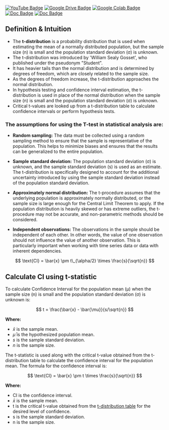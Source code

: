 [![YouTube Badge](https://img.shields.io/badge/YouTube-F00?logo=youtube&logoColor=fff&style=for-the-badge)](https://www.youtube.com/watch?v=X52HK2qkiIE&t=6518s)
[![Google Drive Badge](https://img.shields.io/badge/PDF-4285F4?logo=googledrive&logoColor=fff&style=for-the-badge)](https://drive.google.com/file/d/1nskWHtR1ePmrje76k71gdUc2-fcVWvMH/view)
[![Google Colab Badge](https://img.shields.io/badge/Notebook-F9AB00?logo=googlecolab&logoColor=fff&style=for-the-badge)](https://colab.research.google.com/drive/1Dorc5oX43Uh8CbA71KVd4IwfrC6XMeby?usp=sharing)
[![Doc Badge](https://img.shields.io/badge/T%20Table-8CA1AF?logo=readme&logoColor=fff&style=for-the-badge)](https://www.sjsu.edu/faculty/gerstman/StatPrimer/t-table.pdf)
[![Doc Badge](https://img.shields.io/badge/Read%20the%20Doc-8CA1AF?logo=readme&logoColor=fff&style=for-the-badge)](http://www.stat.yale.edu/Courses/1997-98/101/confint.htm)

## Definition & Intuition

- The **t-distribution** is a probability distribution that is used when estimating the mean of a normally distributed population, but the sample size (n) is small and the population standard deviation (σ) is unknown.
- The t-distribution was introduced by 'William Sealy Gosset', who published under the pseudonym "Student".
- It has heavier tails than the normal distribution and is determined by degrees of freedom, which are closely related to the sample size.
- As the degrees of freedom increase, the t-distribution approaches the normal distribution.
- In hypothesis testing and confidence interval estimation, the t-distribution is used in place of the normal distribution when the sample size (n) is small and the population standard deviation (σ) is unknown.
- Critical t-values are looked up from a t-distribution table to calculate confidence intervals or perform hypothesis tests.

### **The assumptions for using the T-test in statistical analysis are:**

- **Random sampling:** The data must be collected using a random sampling method to ensure that the sample is representative of the population. This helps to minimize biases and ensures that the results can be generalized to the entire population.

- **Sample standard deviation:** The population standard deviation (σ) is unknown, and the sample standard deviation (s) is used as an estimate. The t-distribution is specifically designed to account for the additional uncertainty introduced by using the sample standard deviation instead of the population standard deviation.

- **Approximately normal distribution:** The t-procedure assumes that the underlying population is approximately normally distributed, or the sample size is large enough for the Central Limit Theorem to apply. If the population distribution is heavily skewed or has extreme outliers, the t-procedure may not be accurate, and non-parametric methods should be considered.

- **Independent observations:** The observations in the sample should be independent of each other. In other words, the value of one observation should not influence the value of another observation. This is particularly important when working with time series data or data with inherent dependencies.

$$ \text{CI} = \bar{x} \pm t\_{\alpha/2} \times \frac{s}{\sqrt{n}} $$

## Calculate CI using t-statistic

To calculate Confidence Interval for the population mean (μ) when the sample size (n) is small and the population standard deviation (σ) is unknown is:

$$ t = \frac{\bar{x} - \bar{\mu}}{s/\sqrt{n}} $$

**Where:**

- $\bar{x}$ is the sample mean.
- $\bar{\mu}$ is the hypothesized population mean.
- $s$ is the sample standard deviation.
- $n$ is the sample size.

The t-statistic is used along with the critical t-value obtained from the t-distribution table to calculate the confidence interval for the population mean. The formula for the confidence interval is:

$$ \text{CI} = \bar{x} \pm t \times \frac{s}{\sqrt{n}} $$

**Where:**

- CI is the confidence interval.
- $\bar{x}$ is the sample mean.
- t is the critical t-value obtained from the [t-distribution table](https://www.sjsu.edu/faculty/gerstman/StatPrimer/t-table.pdf) for the desired level of confidence.
- s is the sample standard deviation.
- n is the sample size.

